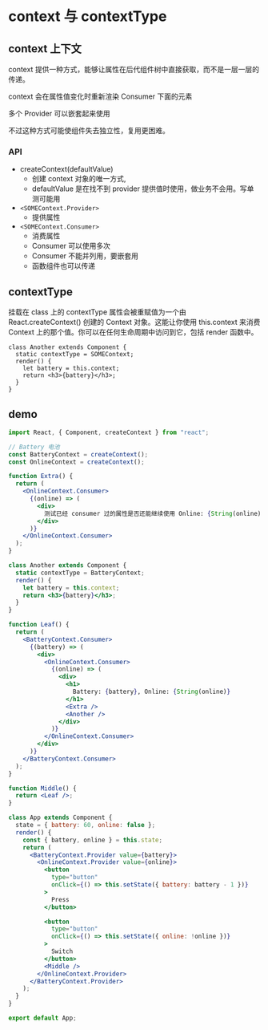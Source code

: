 # context 与 contextType

## context 上下文

context 提供一种方式，能够让属性在后代组件树中直接获取，而不是一层一层的传递。

context 会在属性值变化时重新渲染 Consumer 下面的元素

多个 Provider 可以嵌套起来使用

不过这种方式可能使组件失去独立性，复用更困难。

### API

- createContext(defaultValue)
  - 创建 context 对象的唯一方式,
  - defaultValue 是在找不到 provider 提供值时使用，做业务不会用。写单测可能用
- `<SOMEContext.Provider>`
  - 提供属性
- `<SOMEContext.Consumer>`
  - 消费属性
  - Consumer 可以使用多次
  - Consumer 不能并列用，要嵌套用
  - 函数组件也可以传递

## contextType

挂载在 class 上的 contextType 属性会被重赋值为一个由 React.createContext() 创建的 Context 对象。这能让你使用 this.context 来消费 Context 上的那个值。你可以在任何生命周期中访问到它，包括 render 函数中。

```JSX
class Another extends Component {
  static contextType = SOMEContext;
  render() {
    let battery = this.context;
    return <h3>{battery}</h3>;
  }
}
```

## demo

```jsx
import React, { Component, createContext } from "react";

// Battery 电池
const BatteryContext = createContext();
const OnlineContext = createContext();

function Extra() {
  return (
    <OnlineContext.Consumer>
      {(online) => (
        <div>
          测试已经 consumer 过的属性是否还能继续使用 Online: {String(online)}
        </div>
      )}
    </OnlineContext.Consumer>
  );
}

class Another extends Component {
  static contextType = BatteryContext;
  render() {
    let battery = this.context;
    return <h3>{battery}</h3>;
  }
}

function Leaf() {
  return (
    <BatteryContext.Consumer>
      {(battery) => (
        <div>
          <OnlineContext.Consumer>
            {(online) => (
              <div>
                <h1>
                  Battery: {battery}, Online: {String(online)}
                </h1>
                <Extra />
                <Another />
              </div>
            )}
          </OnlineContext.Consumer>
        </div>
      )}
    </BatteryContext.Consumer>
  );
}

function Middle() {
  return <Leaf />;
}

class App extends Component {
  state = { battery: 60, online: false };
  render() {
    const { battery, online } = this.state;
    return (
      <BatteryContext.Provider value={battery}>
        <OnlineContext.Provider value={online}>
          <button
            type="button"
            onClick={() => this.setState({ battery: battery - 1 })}
          >
            Press
          </button>

          <button
            type="button"
            onClick={() => this.setState({ online: !online })}
          >
            Switch
          </button>
          <Middle />
        </OnlineContext.Provider>
      </BatteryContext.Provider>
    );
  }
}

export default App;
```
